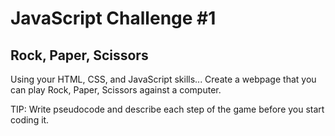 JavaScript Challenge #1
=======================

Rock, Paper, Scissors
---------------------

Using your HTML, CSS, and JavaScript skills... Create a webpage that you can play Rock, Paper, Scissors against a computer.

TIP: Write pseudocode and describe each step of the game before you start coding it.